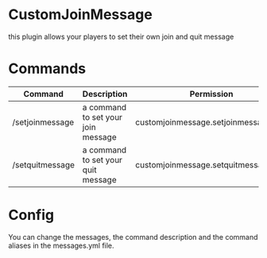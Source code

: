 # CustomJoinMessage
this plugin allows your players to set their own join and quit message


# Commands
|Command|Description|Permission|
|-----------|---------------|----------|
|/setjoinmessage|a command to set your join message|customjoinmessage.setjoinmessage.use|
|/setquitmessage|a command to set your quit message|customjoinmessage.setquitmessage.use|

# Config
You can change the messages, the command description and the command aliases in the messages.yml file.
